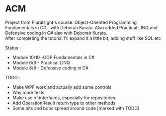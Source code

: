 # ACM
Project from Pluralsight's course: Object-Oriented Programming Fundamentals in C# - with Deborah Kurata. Also added Practical LINQ and Defensive coding in C# also with Deborah Kurata. <br /> 
After completing the tutorial I'll expand it a little bit, adding stuff like SQL etc

Status : 
* Module 10/10 -OOP Fundamentals in C#
* Module 6/6 - Practical LINQ
* Module 8/8 - Defensive coding in C#

TODO :
* Make WPF work and actually add some controls
* Way more tests
* Make use of interfaces, especially for repositories.
* Add OperationResult return type to other methods
* Some bits and bobs spread around code [marked with TODO]
